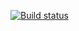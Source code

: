 [![Build status](https://ci.appveyor.com/api/projects/status/s6h40dmax0oplfvt?svg=true)](https://ci.appveyor.com/project/shayu78/ahj-dom-2)